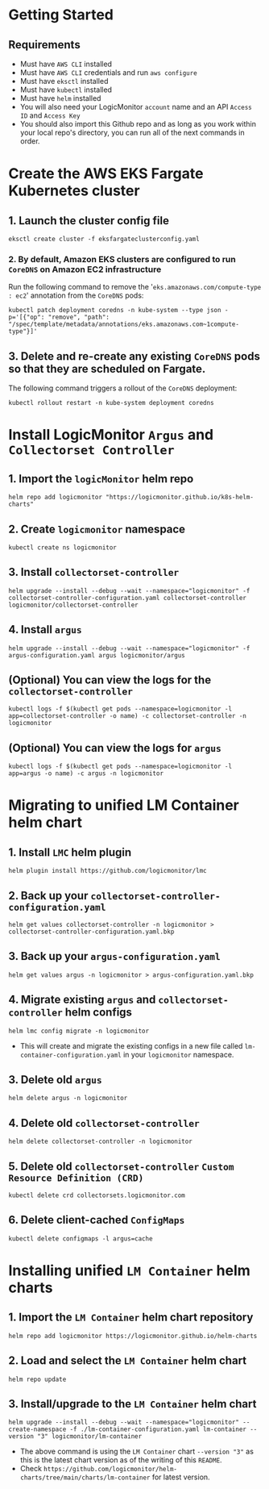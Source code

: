 # Getting Started

## Requirements
- Must have `AWS CLI` installed
- Must have `AWS CLI` credentials and run `aws configure`
- Must have `eksctl` installed
- Must have `kubectl` installed
- Must have `helm` installed
- You will also need your LogicMonitor `account` name and an API `Access ID` and `Access Key`
- You should also import this Github repo and as long as you work within your local repo's directory, you can run all of the next commands in order.

# Create the AWS EKS Fargate Kubernetes cluster

## 1. Launch the cluster config file
```
eksctl create cluster -f eksfargateclusterconfig.yaml
```

### 2. By default, Amazon EKS clusters are configured to run `CoreDNS` on Amazon EC2 infrastructure
Run the following command to remove the '`eks.amazonaws.com/compute-type : ec2`' annotation from the `CoreDNS` pods:
```
kubectl patch deployment coredns -n kube-system --type json -p='[{"op": "remove", "path": "/spec/template/metadata/annotations/eks.amazonaws.com~1compute-type"}]'
```

## 3. Delete and re-create any existing `CoreDNS` pods so that they are scheduled on Fargate. 
The following command triggers a rollout of the `CoreDNS` deployment:
```
kubectl rollout restart -n kube-system deployment coredns
```
# Install LogicMonitor `Argus` and `Collectorset Controller`

## 1. Import the `logicMonitor` helm repo
```
helm repo add logicmonitor "https://logicmonitor.github.io/k8s-helm-charts"
```

## 2. Create `logicmonitor` namespace
```
kubectl create ns logicmonitor
```

## 3. Install `collectorset-controller`
```
helm upgrade --install --debug --wait --namespace="logicmonitor" -f collectorset-controller-configuration.yaml collectorset-controller logicmonitor/collectorset-controller
```

## 4. Install `argus`
```
helm upgrade --install --debug --wait --namespace="logicmonitor" -f argus-configuration.yaml argus logicmonitor/argus
```

## (Optional) You can view the logs for the `collectorset-controller`
```
kubectl logs -f $(kubectl get pods --namespace=logicmonitor -l app=collectorset-controller -o name) -c collectorset-controller -n logicmonitor
```

## (Optional) You can view the logs for `argus`
```
kubectl logs -f $(kubectl get pods --namespace=logicmonitor -l app=argus -o name) -c argus -n logicmonitor
```

# Migrating to unified LM Container helm chart

## 1. Install `LMC` helm plugin
```
helm plugin install https://github.com/logicmonitor/lmc
```

## 2. Back up your `collectorset-controller-configuration.yaml`
```
helm get values collectorset-controller -n logicmonitor > collectorset-controller-configuration.yaml.bkp
```

## 3. Back up your `argus-configuration.yaml`
```
helm get values argus -n logicmonitor > argus-configuration.yaml.bkp
```

## 4. Migrate existing `argus` and `collectorset-controller` helm configs
```
helm lmc config migrate -n logicmonitor
```
- This will create and migrate the existing configs in a new file called `lm-container-configuration.yaml` in your `logicmonitor` namespace.

## 3. Delete old `argus`
```
helm delete argus -n logicmonitor
```

## 4. Delete old `collectorset-controller`
```
helm delete collectorset-controller -n logicmonitor
```

## 5. Delete old `collectorset-controller` `Custom Resource Definition (CRD)`
```
kubectl delete crd collectorsets.logicmonitor.com
```

## 6. Delete client-cached `ConfigMaps`
```
kubectl delete configmaps -l argus=cache
```
# Installing unified `LM Container` helm charts

## 1. Import the `LM Container` helm chart repository
```
helm repo add logicmonitor https://logicmonitor.github.io/helm-charts
```
## 2. Load and select the `LM Container` helm chart
```
helm repo update
```

## 3. Install/upgrade to the `LM Container` helm chart
```
helm upgrade --install --debug --wait --namespace="logicmonitor" --create-namespace -f ./lm-container-configuration.yaml lm-container --version "3" logicmonitor/lm-container
```
- The above command is using the `LM Container` chart `--version "3"` as this is the latest chart version as of the writing of this `README`.
- Check `https://github.com/logicmonitor/helm-charts/tree/main/charts/lm-container` for latest version.